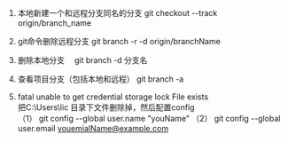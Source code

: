 1. 本地新建一个和远程分支同名的分支                 git checkout --track origin/branch_name

2. git命令删除远程分支                            git branch -r -d origin/branchName

3. 删除本地分支　                                 git branch -d 分支名

4. 查看项目分支（包括本地和远程）                  git branch -a

5. fatal unable to get credential storage lock File exists       
     把C:\Users\lic 目录下文件删除掉，然后配置config  
    （1） git config --global user.name "youName"
    （2） git config --global user.email youemialName@example.com   
